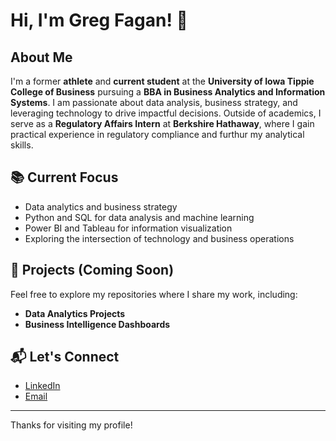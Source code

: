 # Hi, I'm Greg Fagan! 👋

## About Me

I'm a former **athlete** and **current student** at the **University of Iowa Tippie College of Business** pursuing a **BBA in Business Analytics and Information Systems**. I am passionate about data analysis, business strategy, and leveraging technology to drive impactful decisions. Outside of academics, I serve as a **Regulatory Affairs Intern** at **Berkshire Hathaway**, where I gain practical experience in regulatory compliance and furthur my analytical skills.

## 📚 Current Focus

- Data analytics and business strategy
- Python and SQL for data analysis and machine learning
- Power BI and Tableau for information visualization
- Exploring the intersection of technology and business operations

## 🚀 Projects (Coming Soon)

Feel free to explore my repositories where I share my work, including:

- **Data Analytics Projects**
- **Business Intelligence Dashboards**

## 📬 Let's Connect

- [LinkedIn](https://www.linkedin.com/in/gregory-fagan-33b7a0279/)
- [Email](mailto:gregory-fagan@uiowa.edu)

---

Thanks for visiting my profile!
